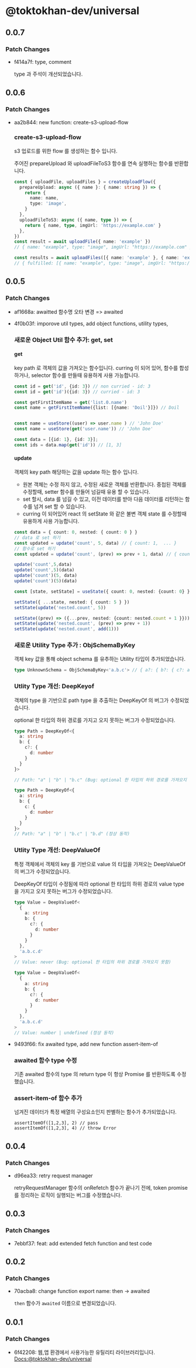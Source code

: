 # @toktokhan-dev/universal

## 0.0.7

### Patch Changes

- f414a7f: type, comment

  type 과 주석이 개선되었습니다.

## 0.0.6

### Patch Changes

- aa2b844: new function: create-s3-upload-flow

  ### create-s3-upload-flow

  s3 업로드를 위한 flow 를 생성하는 함수 입니다.

  주어진 prepareUpload 와 uploadFileToS3 함수를 연속 실행하는 함수를 반환합니다.

  ```ts
  const { uploadFile, uploadFiles } = createUploadFlow({
    prepareUpload: async ({ name }: { name: string }) => {
      return {
        name: name,
        type: 'image',
      }
    },
    uploadFileToS3: async ({ name, type }) => {
      return { name, type, imgUrl: 'https://example.com' }
    },
  })
  const result = await uploadFile({ name: 'example' })
  // { name: "example", type: "image", imgUrl: "https://example.com" }

  const results = await uploadFiles([{ name: 'example' }, { name: 'example2' }])
  // { fulfilled: [{ name: "example", type: "image", imgUrl: "https://example.com" } , ...], rejected: [] }
  ```

## 0.0.5

### Patch Changes

- af1668a: awaitted 함수명 오타 변경 => awaited
- 4f0b03f: imporove util types, add object functions, utility types,

  ### 새로운 Object Util 함수 추가: get, set

  #### get

  key path 로 객체의 값을 가져오는 함수입니다.
  curring 이 되어 있어, 함수를 합성하거나, selector 함수를 만들때 유용하게 사용 가능합니다.

  ```ts
  const id = get('id', {id: 3}) // non curried - id: 3
  const id = get('id')({id: 3}) // curried - id: 3

  const getFirstItemName = get('list.0.name')
  const name = getFirstItemName({list: [{name: 'Doil'}]}) // Doil


  const name = useStore((user) => user.name ) // 'John Doe'
  const name = useStore(get('user.name')) // 'John Doe'

  const data = [{id: 1}, {id: 3}];
  const ids = data.map(get('id')) // [1, 3]
  ```

  #### update

  객체의 key path 해당하는 값을 update 하는 함수 입니다.

  - 원본 객체는 수정 하지 않고, 수정된 새로운 객체를 반환합니다. 중첩된 객체를 수정할때, setter 함수를 만들어 넘길때 유용 할 수 있습니다.
  - set 할시, data 를 넘길 수 있고, 이전 데이터를 받아 다음 데이터를 리턴하는 함수를 넘겨 set 할 수 있습니다.
  - curring 이 되어있어 react 의 setState 와 같은 불변 객체 state 를 수정할때 유용하게 사용 가능합니다.

  ```ts
  const data = { count: 0, nested: { count: 0 } }
  // data 로 set 하기
  const updated = update('count', 5, data) // { count: 1,  ... }
  // 함수로 set 하기
  const updated = update('count', (prev) => prev + 1, data) // { count: 1,  ... }

  update('count',5,data)
  update('count',5)(data)
  update('count')(5, data)
  update('count')(5)(data)

  const [state, setState] = useState({ count: 0, nested: {count: 0} })

  setState({ ...state, nested: { count: 5 } })
  setState(update('nested.count', 5))

  setState((prev) => ({...prev, nested: {count: nested.count + 1 }}))
  setState(update('nested.count', (prev) => prev + 1))
  setState(update('nested.count', add(1)))
  ```

  ### 새로운 Utility Type 추가 : ObjSchemaByKey

  객체 key 값을 통해 object schema 를 유추하는 Utility 타입이 추가되었습니다.

  ```ts
  type UnknownSchema = ObjSchemaByKey<'a.b.c'> // { a?: { b?: { c?: any } } }
  ```

  ### Utlity Type 개선: DeepKeyof

  객체의 type 을 기반으로 path type 을 추출하는 DeepKeyOf 의 버그가 수정되었습니다.

  optional 한 타입의 하위 경로를 가지고 오지 못하는 버그가 수정되었습니다.

  ```ts
  type Path = DeepKeyOf<{
    a: string
    b: {
      c?: {
        d: number
      }
    }
  }>

  // Path: "a" | "b" | "b.c" (Bug: optional 한 타입의 하위 경로를 가져오지 못함)

  type Path = DeepKeyOf<{
    a: string
    b: {
      c: {
        d: number
      }
    }
  }>
  // Path: "a" | "b" | "b.c" | "b.d" (정상 동작)
  ```

  ### Utlity Type 개선: DeepValueOf

  특정 객체에서 객체의 key 를 기반으로 value 의 타입을 가져오는 DeepValueOf 의 버그가 수정되었습니다.

  DeepKeyOf 타입이 수정됨에 따라 optional 한 타입의 하위 경로의 value type 을 가지고 오지 못하는 버그가 수정되었습니다.

  ```ts
  type Value = DeepValueOf<
    {
      a: string
      b: {
        c?: {
          d: number
        }
      }
    },
    'a.b.c.d'
  >
  // Value: never (Bug: optional 한 타입의 하위 경로를 가져오지 못함)

  type Value = DeepValueOf<
    {
      a: string
      b: {
        c?: {
          d: number
        }
      }
    },
    'a.b.c.d'
  >
  // Value: number | undefined (정상 동작)
  ```

- 9493f66: fix awaited type, add new function assert-item-of

  ### awaited 함수 type 수정

  기존 awaited 함수의 type 의 return type 이 항상 Promise 를 반환하도록 수정했습니다.

  ### assert-item-of 함수 추가

  넘겨진 데이터가 특정 배열의 구성요소인지 판별하는 함수가 추가되었습니다.

  ```
  assertItemOf([1,2,3], 2) // pass
  assertItemOf([1,2,3], 4) // throw Error
  ```

## 0.0.4

### Patch Changes

- d96ea33: retry request manager

  retryRequestManager 함수의 onRefetch 함수가 끝나기 전에, token promise 를 정리하는 로직이 실행되는 버그를 수정했습니다.

## 0.0.3

### Patch Changes

- 7ebbf37: feat: add extended fetch function and test code

## 0.0.2

### Patch Changes

- 70acba8: change function export name: then -> awaited

  `then` 함수가 `awaited` 이름으로 변경되었습니다.

## 0.0.1

### Patch Changes

- 6f42208: 웹,앱 환경에서 사용가능한 유틸리티 라이브러리입니다.
  [Docs:@toktokhan-dev/universal](https://toktokhan-dev-docs.vercel.app/docs/universal)
